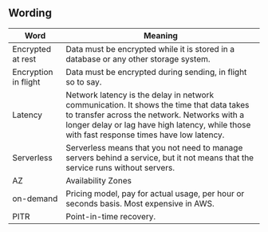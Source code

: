 ## Wording

Word                        | Meaning   
----------------------------|-----------
Encrypted at rest           | Data must be encrypted while it is stored in a database or any other storage system.     
Encryption in flight        | Data must be encrypted during sending, in flight so to say. 
Latency                     | Network latency is the delay in network communication. It shows the time that data takes to transfer across the network. Networks with a longer delay or lag have high latency, while those with fast response times have low latency. 
Serverless                  | Serverless means that you not need to manage servers behind a service, but it not means that the service runs without servers.
AZ                          | Availability Zones
on-demand                   | Pricing model, pay for actual usage, per hour or seconds basis. Most expensive in AWS.
PITR                        | Point-in-time recovery.

